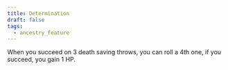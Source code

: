 ```yaml
---
title: Determination
draft: false
tags:
  - ancestry_feature
---
```

When you succeed on 3 death saving throws, you can roll a 4th one, if you succeed, you gain 1 HP.